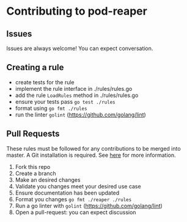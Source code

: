 # Contributing to pod-reaper

## Issues

Issues are always welcome! You can expect conversation.

## Creating a rule

- create tests for the rule
- implement the rule interface in ./rules/rules.go
- add the rule `LoadRules` method in ./rules/rules.go
- ensure your tests pass `go test ./rules`
- format using `go fmt ./rules`
- run the linter `golint` (https://github.com/golang/lint)

## Pull Requests

These rules must be followed for any contributions to be merged into master. A Git installation is required.
See [here](./docs/getting_started_git.md) for more information.

1. Fork this repo
1. Create a branch
1. Make an desired changes
1. Validate you changes meet your desired use case
1. Ensure documentation has been updated
1. Format you changes `go fmt ./reaper ./rules`
1. Run a go linter with `golint` (https://github.com/golang/lint)
1. Open a pull-request: you can expect discussion
